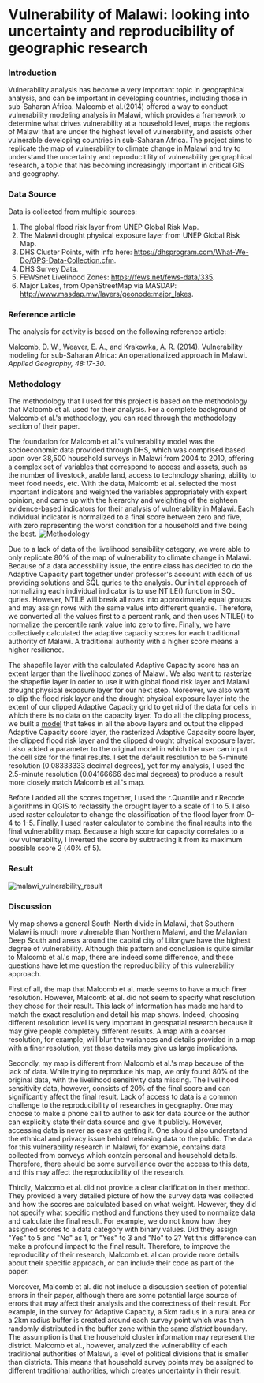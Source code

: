 # Vulnerability of Malawi: looking into uncertainty and reproducibility of geographic research
### Introduction
Vulnerability analysis has become a very important topic in geographical analysis, and can be important in developing countries, including those in sub-Saharan Africa. Malcomb et al.(2014) offered a way to conduct vulnerability modeling analysis in Malawi, which provides a framework to determine what drives vulnerability at a household level, maps the regions of Malawi that are under the highest level of vulnerability, and assists other vulnerable developing countries in sub-Saharan Africa. The project aims to replicate the map of vulnerability to climate change in Malawi and try to understand the uncertainty and reproducitility of vulnerability geographical research, a topic that has becoming increasingly important in critical GIS and geography.

### Data Source
Data is collected from multiple sources:
1. The global flood risk layer from UNEP Global Risk Map. 
2. The Malawi drought physical exposure layer from UNEP Global Risk Map. 
3. DHS Cluster Points, with info here: https://dhsprogram.com/What-We-Do/GPS-Data-Collection.cfm.
4. DHS Survey Data.  
5. FEWSnet Livelihood Zones: https://fews.net/fews-data/335.
6. Major Lakes, from OpenStreetMap via MASDAP: http://www.masdap.mw/layers/geonode:major_lakes.

### Reference article 
The analysis for activity is based on the following reference article: 

Malcomb, D. W., Weaver, E. A., and Krakowka, A. R. (2014). Vulnerability modeling for sub-Saharan Africa: 
An operationalized approach in Malawi. *Applied Geography, 48:17-30.*

### Methodology
The methodology that I used for this project is based on the methodology that Malcomb et al. used for their analysis. For a complete background of Malcomb et al.'s methodology, you can read through the methodology section of their paper. 

The foundation for Malcomb et al.'s vulnerability model was the socioeconomic data provided through DHS, which was comprised based upon over 38,500 household surveys in Malawi from 2004 to 2010, offering a complex set of variables that correspond to access and assets, such as the number of livestock, arable land, access to technology sharing, ability to meet food needs, etc. With the data, Malcomb et al. selected the most important indicators and weighted the variables appropriately with expert opinion, and came up with the hierarchy and weighting of the eighteen evidence-based indicators for their analysis of vulnerability in Malawi. Each individual indicator is normalized to a final score between zero and five, with zero representing the worst condition for a household and five being the best.
![Methodology](https://user-images.githubusercontent.com/25497706/68998207-70863800-087d-11ea-905b-a939bb4eac95.PNG)

Due to a lack of data of the livelihood sensibility category, we were able to only replicate 80% of the map of vulnerability to climate change in Malawi. Because of a data accessbility issue, the entire class has decided to do the Adaptive Capacity part together under professor's account with each of us providing solutions and SQL quries to the analysis. Our initial approach of normalizing each individual indicator is to use NTILE() function in SQL quries. However, NTILE will break all rows into approximately equal groups and may assign rows with the same value into different quantile. Therefore, we converted all the values first to a percent rank, and then uses NTILE() to normalize the percentile rank value into zero to five. Finally, we have collectively calculated the adaptive capacity scores for each traditional authority of Malawi. A traditional authority with a higher score means a higher resilience.

The shapefile layer with the calculated Adaptive Capacity score has an extent larger than the livelihood zones of Malawi. We also want to rasterize the shapefile layer in order to use it with global flood risk layer and Malawi drought physical exposure layer for our next step. Moreover, we also want to clip the flood risk layer and the drought physical exposure layer into the extent of our clipped Adaptive Capacity grid to get rid of the data for cells in which there is no data on the capacity layer. To do all the clipping process, we built a [model](model/vulnerability_final.model3) that takes in all the above layers and output the clipped Adaptive Capacity score layer, the rasterized Adaptive Capacity score layer, the clipped flood risk layer and the clipped drought physical exposure layer. I also added a parameter to the original model in which the user can input the cell size for the final results. I set the default resolution to be 5-minute resolution (0.08333333 decimal degrees), yet for my analysis, I used the 2.5-minute resolution (0.04166666 decimal degrees) to produce a result more closely match Malcomb et al.'s map.

Before I added all the scores together, I used the r.Quantile and r.Recode algorithms in QGIS to reclassify the drought layer to a scale of 1 to 5. I also used raster calculator to change the classification of the flood layer from 0-4 to 1-5. Finally, I used raster calculator to combine the final results into the final vulnerability map. Because a high score for capacity correlates to a low vulnerability, I inverted the score by subtracting it from its maximum possible score 2 (40% of 5).

### Result
![malawi_vulnerability_result](https://user-images.githubusercontent.com/25497706/69486831-160d4e80-0e1e-11ea-865c-f45c94e6de52.png)

### Discussion
My map shows a general South-North divide in Malawi, that Southern Malawi is much more vulnerable than Northern Malawi, and the Malawian Deep South and areas around the capital city of Lilongwe have the highest degree of vulnerability. Although this pattern and conclusion is quite similar to Malcomb et al.'s map, there are indeed some difference, and these questions have let me question the reproducibility of this vulnerability approach. 

First of all, the map that Malcomb et al. made seems to have a much finer resolution. However, Malcomb et al. did not seem to specify what resolution they chose for their result. This lack of information has made me hard to match the exact resolution and detail his map shows. Indeed, choosing different resolution level is very important in geospatial research because it may give people completely different results. A map with a coarser resolution, for example, will blur the variances and details provided in a map with a finer resolution, yet these datails may give us large implications.

Secondly, my map is different from Malcomb et al.'s map because of the lack of data. While trying to reproduce his map, we only found 80% of the original data, with the livelihood sensitivity data missing. The livelihood sensitivity data, however, consists of 20% of the final score and can significantly affect the final result. Lack of access to data is a common challenge to the reproducibility of researches in geography. One may choose to make a phone call to author to ask for data source or the author can explicitly state their data source and give it publicly. However, accessing data is never as easy as getting it. One should also understand the ethnical and privacy issue behind releasing data to the public. The data for this vulnerability research in Malawi, for example, contains data collected from conveys which contain personal and household details. Therefore, there should be some surveillance over the access to this data, and this may affect the reproducibility of the research.

Thirdly, Malcomb et al. did not provide a clear clarification in their method. They provided a very detailed picture of how the survey data was collected and how the scores are calculated based on what weight. However, they did not specify what specific method and functions they used to normalize data and calculate the final result. For example, we do not know how they assigned scores to a data category with binary values. Did they assign "Yes" to 5 and "No" as 1, or "Yes" to 3 and "No" to 2? Yet this difference can make a profound impact to the final result. Therefore, to improve the reproducility of their research, Malcomb et. al can provide more details about their specific approach, or can include their code as part of the paper.

Moreover, Malcomb et al. did not include a discussion section of potential errors in their paper, although there are some potential large source of errors that may affect their analysis and the correctness of their result. For example, in the survey for Adaptive Capacity, a 5km radius in a rural area or a 2km radius buffer is created around each survey point which was then randomly distributed in the buffer zone within the same *district* boundary. The assumption is that the household cluster information may represent the district. Malcomb et al., however, analyzed the vulnerability of each traditional authorities of Malawi, a level of political divisions that is smaller than districts. This means that household survey points may be assigned to different traditional authorities, which creates uncertainty in their result.
